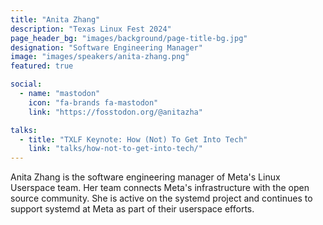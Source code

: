 ```yaml
---
title: "Anita Zhang"
description: "Texas Linux Fest 2024"
page_header_bg: "images/background/page-title-bg.jpg"
designation: "Software Engineering Manager"
image: "images/speakers/anita-zhang.png"
featured: true

social:
  - name: "mastodon"
    icon: "fa-brands fa-mastodon"
    link: "https://fosstodon.org/@anitazha"

talks:
  - title: "TXLF Keynote: How (Not) To Get Into Tech"
    link: "talks/how-not-to-get-into-tech/"
---
```


Anita Zhang is the software engineering manager of Meta's Linux Userspace team.
Her team connects Meta's infrastructure with the open source community. She is
active on the systemd project and continues to support systemd at Meta as part
of their userspace efforts.
